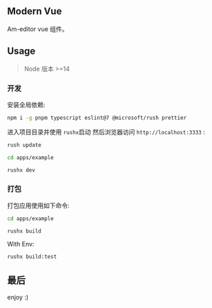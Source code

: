 ## Modern Vue

Am-editor vue 组件。

## Usage

> Node 版本 >=14

### 开发

安装全局依赖:

```bash
npm i -g pnpm typescript eslint@7 @microsoft/rush prettier
```

进入项目目录并使用 `rushx`启动 然后浏览器访问 `http://localhost:3333` :

```bash
rush update

cd apps/example

rushx dev
```

### 打包

打包应用使用如下命令:

```bash
cd apps/example

rushx build
```

With Env:

```bash
rushx build:test
```

## 最后

enjoy :)
